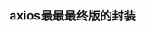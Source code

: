 ## axios最最最终版的封装

<script>
    import axios from 'axios'

export function request(config) {
    return new Promise((resolve, reject) => {
            const instance = axios.create({
                baseURL: 'http://123.207.32.32:8000',
                timeout: 5000
            })
        })
        // 发送真正的网络请求
        return instance(config)
}
</script>

<script>
    import { request } from './network/request'

request({
    url: '/home/multidata'
}).then(res => {
    console.log(res);
}).catch(err => {
    console.log(err);
})
export default axios;
</script>



